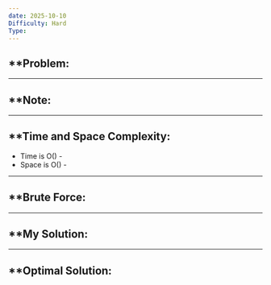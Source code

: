 ```yaml
---
date: 2025-10-10
Difficulty: Hard
Type:
---
```


## **Problem: 

---
## **Note: 


---

## **Time and Space Complexity: 
- Time is O() - 
- Space is O() -

--- 

## **Brute Force: 

---
## **My Solution: 


---
## **Optimal Solution: 

